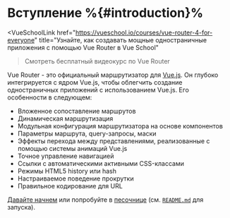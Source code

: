 # Вступление %{#introduction}%

<VueSchoolLink
  href="https://vueschool.io/courses/vue-router-4-for-everyone"
  title="Узнайте, как создавать мощные одностраничные приложения с помощью Vue Router в Vue School"
>Смотреть бесплатный видеокурс по Vue Router</VueSchoolLink>

Vue Router - это официальный маршрутизатор для [Vue.js](https://vuejs.org). Он глубоко интегрируется с ядром Vue.js, чтобы облегчить создание одностраничных приложений с использованием Vue.js. Его особенности в следующем:

- Вложенное сопоставление маршрутов
- Динамическая маршрутизация
- Модульная конфигурация маршрутизатора на основе компонентов
- Параметры маршрута, query-запросы, маски
- Эффекты перехода между представлениями, реализованные с помощью системы анимаций Vue.js
- Точное управление навигацией
- Ссылки с автоматическими активными CSS-классами
- Режимы HTML5 history или hash
- Настраиваемое поведение прокрутки
- Правильное кодирование для URL

[Давайте начнем](./guide/) или попробуйте в [песочнице](https://github.com/vuejs/router/tree/main/packages/playground) (см. [`README.md`](https://github.com/vuejs/router) для запуска).

<HomeSponsors />

<script setup>
import HomeSponsors from './.vitepress/theme/components/HomeSponsors.vue'
</script>

